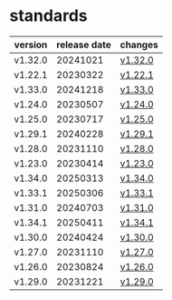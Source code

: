 # standards	


|version|release date|changes|
|---|---|---|
|v1.32.0|20241021|[v1.32.0](./v1.32.0-20241021.md)|
|v1.22.1|20230322|[v1.22.1](./v1.22.1-20230322.md)|
|v1.33.0|20241218|[v1.33.0](./v1.33.0-20241218.md)|
|v1.24.0|20230507|[v1.24.0](./v1.24.0-20230507.md)|
|v1.25.0|20230717|[v1.25.0](./v1.25.0-20230717.md)|
|v1.29.1|20240228|[v1.29.1](./v1.29.1-20240228.md)|
|v1.28.0|20231110|[v1.28.0](./v1.28.0-20231110.md)|
|v1.23.0|20230414|[v1.23.0](./v1.23.0-20230414.md)|
|v1.34.0|20250313|[v1.34.0](./v1.34.0-20250313.md)|
|v1.33.1|20250306|[v1.33.1](./v1.33.1-20250306.md)|
|v1.31.0|20240703|[v1.31.0](./v1.31.0-20240703.md)|
|v1.34.1|20250411|[v1.34.1](./v1.34.1-20250411.md)|
|v1.30.0|20240424|[v1.30.0](./v1.30.0-20240424.md)|
|v1.27.0|20231110|[v1.27.0](./v1.27.0-20231110.md)|
|v1.26.0|20230824|[v1.26.0](./v1.26.0-20230824.md)|
|v1.29.0|20231221|[v1.29.0](./v1.29.0-20231221.md)|
